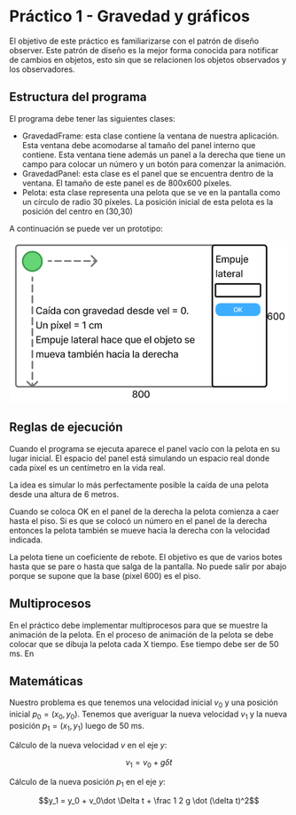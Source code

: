 # Práctico 1 - Gravedad y gráficos

El objetivo de este práctico es familiarizarse con el patrón
de diseño observer. Este patrón de diseño es la mejor forma
conocida para notificar de cambios en objetos, esto sin que
se relacionen los objetos observados y los observadores.

## Estructura del programa

El programa debe tener las siguientes clases:

* GravedadFrame: esta clase contiene la ventana de nuestra
  aplicación. Esta ventana debe acomodarse al tamaño del
  panel interno que contiene. Esta ventana tiene además un panel
  a la derecha que tiene un campo para colocar un número y
  un botón para comenzar la animación.
* GravedadPanel: esta clase es el panel que se encuentra dentro
  de la ventana. El tamaño de este panel es de 800x600 píxeles.
* Pelota: esta clase representa una pelota que se ve en la pantalla
  como un círculo de radio 30 píxeles. La posición inicial de
  esta pelota es la posición del centro en (30,30)

A continuación se puede ver un prototipo:

![P1 pantalla](p1_screen.png)

## Reglas de ejecución

Cuando el programa se ejecuta aparece el panel vacío con la
pelota en su lugar inicial. El espacio del panel está simulando
un espacio real donde cada pixel es un centímetro en la vida
real.

La idea es simular lo más perfectamente posible la caída de
una pelota desde una altura de 6 metros.

Cuando se coloca OK en el panel de la derecha la pelota
comienza a caer hasta el piso. Si es que se colocó un número
en el panel de la derecha entonces la pelota también se mueve
hacia la derecha con la velocidad indicada.

La pelota tiene un coeficiente de rebote. El objetivo es que de
varios botes hasta que se pare o hasta que salga de la pantalla.
No puede salir por abajo porque se supone que la base (pixel 600)
es el piso.

## Multiprocesos

En el práctico debe implementar multiprocesos para que
se muestre la animación de la pelota. En el proceso de
animación de la pelota se debe colocar que se dibuja la
pelota cada X tiempo. Ese tiempo debe ser de 50 ms. En

## Matemáticas

Nuestro problema es que tenemos una velocidad inicial
$v_0$ y una posición inicial $p_0 = (x_0, y_0)$. Tenemos
que averiguar la nueva velocidad $v_1$ y la nueva posición
$p_1 = (x_1, y_1)$ luego de 50 ms.

Cálculo de la nueva velocidad $v$ en el eje $y$:

$$v_1 = v_0 + g \dot \delta t$$

Cálculo de la nueva posición $p_1$ en el eje $y$:

$$y_1 = y_0  + v_0\dot \Delta t + \frac 1 2 g \dot (\delta t)^2$$
